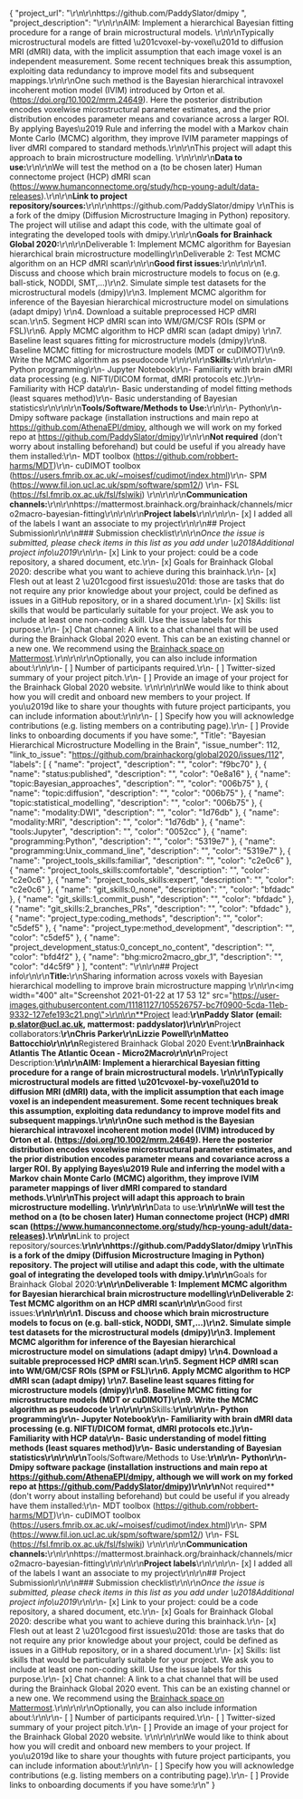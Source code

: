 {
  "project_url": "\r\n\r\nhttps://github.com/PaddySlator/dmipy ",
  "project_description": "\r\n\r\nAIM: Implement a hierarchical Bayesian fitting procedure for a range of brain microstructural models. \r\n\r\nTypically microstructural models are fitted \u201cvoxel-by-voxel\u201d to diffusion MRI (dMRI) data, with the implicit assumption that each image voxel is an independent measurement. Some recent techniques break this assumption, exploiting data redundancy to improve model fits and subsequent mappings.\r\n\r\nOne such method is the Bayesian hierarchical intravoxel incoherent motion model (IVIM) introduced by Orton et al. (https://doi.org/10.1002/mrm.24649). Here the posterior distribution encodes voxelwise microstructural parameter estimates, and the prior distribution encodes parameter means and covariance across a larger ROI. By applying Bayes\u2019 Rule and inferring the model with a Markov chain Monte Carlo (MCMC) algorithm, they improve IVIM parameter mappings of liver dMRI compared to standard methods.\r\n\r\nThis project will adapt this approach to brain microstructure modelling. \r\n\r\n\r\n**Data to use:**\r\n\r\nWe will test the method on a (to be chosen later) Human connectome project (HCP) dMRI scan (https://www.humanconnectome.org/study/hcp-young-adult/data-releases).\r\n\r\n**Link to project repository/sources:**\r\n\r\nhttps://github.com/PaddySlator/dmipy \r\nThis is a fork of the dmipy (Diffusion Microstructure Imaging in Python) repository. The project will utilise and adapt this code, with the ultimate goal of integrating the developed tools with dmipy.\r\n\r\n**Goals for Brainhack Global 2020:**\r\n\r\nDeliverable 1: Implement MCMC algorithm for Bayesian hierarchical brain microstructure modelling\r\nDeliverable 2: Test MCMC algorithm on an HCP dMRI scan\r\n\r\n**Good first issues:**\r\n\r\n\r\n1. Discuss and choose which brain microstructure models to focus on (e.g. ball-stick, NODDI, SMT,...)\r\n2. Simulate simple test datasets for the microstructural models (dmipy)\r\n3. Implement MCMC algorithm for inference of the Bayesian hierarchical microstructure model on simulations (adapt dmipy) \r\n4. Download a suitable preprocessed HCP dMRI scan.\r\n5. Segment HCP dMRI scan into WM/GM/CSF ROIs (SPM or FSL)\r\n6. Apply MCMC algorithm to HCP dMRI scan (adapt dmipy) \r\n7. Baseline least squares fitting for microstructure models (dmipy)\r\n8. Baseline MCMC fitting for microstructure models (MDT or cuDIMOT)\r\n9. Write the MCMC algorithm as pseudocode \r\n\r\n\r\n**Skills:**\r\n\r\n\r\n- Python programming\r\n- Jupyter Notebook\r\n- Familiarity with brain dMRI data processing (e.g. NIFTI/DICOM format, dMRI protocols etc.)\r\n- Familiarity with HCP data\r\n- Basic understanding of model fitting methods (least squares method)\r\n- Basic understanding of Bayesian statistics\r\n\r\n\r\n**Tools/Software/Methods to Use:**\r\n\r\n- Python\r\n- Dmipy software package (installation instructions and main repo at https://github.com/AthenaEPI/dmipy, although we will work on my forked repo at https://github.com/PaddySlator/dmipy)\r\n\r\n**Not required** (don't worry about installing beforehand) but could be useful if you already have them installed:\r\n- MDT toolbox (https://github.com/robbert-harms/MDT)\r\n- cuDIMOT toolbox (https://users.fmrib.ox.ac.uk/~moisesf/cudimot/index.html)\r\n- SPM (https://www.fil.ion.ucl.ac.uk/spm/software/spm12/) \r\n- FSL (https://fsl.fmrib.ox.ac.uk/fsl/fslwiki) \r\n\r\n\r\n**Communication channels:**\r\n\r\nhttps://mattermost.brainhack.org/brainhack/channels/micro2macro-bayesian-fitting\r\n\r\n\r\n**Project labels**\r\n<!-- Please prepend a hashtag (#) to all of the labels that fit your project, then tick the box below to state you did so (either by adding an 'x' between square brackets or by ticking it after submission). Please make sure that you stick by the labels listed for each topic below, rather than adding any new one, for further actions to work properly on the issue labels.\r\n\r\nE.g. my project is about the modulatory effect of salmon mousse on British supper survival\r\nIn the following list:\r\n```\r\nmeal:\r\nbrunch, supper\r\ntype:\r\nmousse, salmon, squid\r\n```\r\nI'm going to hashtag all of the labels I need my project to be indexed in:\r\n```\r\nmeal:\r\nbrunch, #supper\r\ntype:\r\n#mousse, #salmon, squid\r\n```\r\n\r\nNow the real list (please indicate all of the labels you'd like to add to your project):\r\n\r\n- Type of project:\r\n#coding_methods, data_management, documentation, #method_development,\r\npipeline_development, tutorial_recording, visualization\r\n\r\n- Project development status:\r\n#0_concept_no_content, 1_basic structure, 2_releases_existing\r\n\r\n- Topic of the projet:\r\n#Bayesian_approaches, causality, connectome, data_visualisation, deep_learning,\r\n#diffusion, diversity_inclusivity_equality, EEG_EventRelatedResponseModelling,\r\nEEG_source_modelling, Granger_causality, hypothesis_testing, ICA, information_theory,\r\nmachine_learning, MR_methodologies, neural_decoding, neural_encoding, neural_networks,\r\nPCA, physiology, reinforcement_learning, reproducible_scientific_methods, single_neuron_models,\r\n#statistical_modelling, systems_neuroscience, tractography\r\n\r\n- Tools used in the project:\r\nAFNI, ANTs, BIDS, Brainstorm, CPAC, Datalad, DIPY, FieldTrip, fMRIPrep, Freesurfer,\r\nFSL, #Jupyter, MNE, MRtrix, Nipype, NWB, SPM\r\n\r\n- Tools skill level required to enter the project (more than one possible):\r\n#comfortable, #expert, #familiar, no_skills_required\r\n\r\n- Programming language used in the project:\r\nno_programming_involved, C++, containerization, documentation, Java, Julia, Matlab,\r\n#Python, R, shell_scripting, #Unix_command_line, Web, workflows\r\n\r\n- Modalities involved in the project (if any):\r\nbehavioral, #DWI, ECG, ECOG, EEG, eye_tracking, fMRI, fNIRS, MEG, #MRI, PET, TDCS, TMS\r\n\r\n- Git skills reuired to enter the project (more than one possible):\r\n#0_no_git_skills, #1_commit_push, #2_branches_PRs, 3_continuous_integration\r\n-->\r\n\r\n- [x] I added all of the labels I want an associate to my project\r\n\r\n## Project Submission\r\n\r\n### Submission checklist\r\n\r\n*Once the issue is submitted, please check items in this list as you add under \u2018Additional project info\u2019*\r\n\r\n- [x] Link to your project: could be a code repository, a shared document, etc.\r\n- [x] Goals for Brainhack Global 2020: describe what you want to achieve during this brainhack.\r\n- [x] Flesh out at least 2 \u201cgood first issues\u201d: those are tasks that do not require any prior knowledge about your project, could be defined as issues in a GitHub repository, or in a shared document.\r\n- [x] Skills: list skills that would be particularly suitable for your project. We ask you to include at least one non-coding skill. Use the issue labels for this purpose.\r\n- [x] Chat channel: A link to a chat channel that will be used during the Brainhack Global 2020 event. This can be an existing channel or a new one. We recommend using the [Brainhack space on Mattermost](https://mattermost.brainhack.org/).\r\n<!-- [ ] Video channel: A link to a video channel that will be used during the Brainhack Global 2020 Brainhack. This can be an existing channel or a new one. For instance a [Jitsi meet room](https://meet.jit.si/). **Please, do not make the video channel public in here**: post a message in your chat channel and pin it so that it remains private, you do not get undesired content, and contributors can still have access to it..-->\r\n\r\nOptionally, you can also include information about:\r\n\r\n- [ ] Number of participants required.\r\n- [ ] Twitter-sized summary of your project pitch.\r\n- [ ] Provide an image of your project for the Brainhack Global 2020 website. \r\n<!-- You can put an image anywhere in this issue and it will be used to build your project page on the website. -->\r\n\r\nWe would like to think about how you will credit and onboard new members to your project. If you\u2019d like to share your thoughts with future project participants, you can include information about:\r\n\r\n- [ ] Specify how you will acknowledge contributions (e.g. listing members on a contributing page).\r\n- [ ] Provide links to onboarding documents if you have some:",
  "Title": "Bayesian Hierarchical Microstructure Modelling in the Brain",
  "issue_number": 112,
  "link_to_issue": "https://github.com/brainhackorg/global2020/issues/112",
  "labels": [
    {
      "name": "project",
      "description": "",
      "color": "f9bc70"
    },
    {
      "name": "status:published",
      "description": "",
      "color": "0e8a16"
    },
    {
      "name": "topic:Bayesian_approaches",
      "description": "",
      "color": "006b75"
    },
    {
      "name": "topic:diffusion",
      "description": "",
      "color": "006b75"
    },
    {
      "name": "topic:statistical_modelling",
      "description": "",
      "color": "006b75"
    },
    {
      "name": "modality:DWI",
      "description": "",
      "color": "1d76db"
    },
    {
      "name": "modality:MRI",
      "description": "",
      "color": "1d76db"
    },
    {
      "name": "tools:Jupyter",
      "description": "",
      "color": "0052cc"
    },
    {
      "name": "programming:Python",
      "description": "",
      "color": "5319e7"
    },
    {
      "name": "programming:Unix_command_line",
      "description": "",
      "color": "5319e7"
    },
    {
      "name": "project_tools_skills:familiar",
      "description": "",
      "color": "c2e0c6"
    },
    {
      "name": "project_tools_skills:comfortable",
      "description": "",
      "color": "c2e0c6"
    },
    {
      "name": "project_tools_skills:expert",
      "description": "",
      "color": "c2e0c6"
    },
    {
      "name": "git_skills:0_none",
      "description": "",
      "color": "bfdadc"
    },
    {
      "name": "git_skills:1_commit_push",
      "description": "",
      "color": "bfdadc"
    },
    {
      "name": "git_skills:2_branches_PRs",
      "description": "",
      "color": "bfdadc"
    },
    {
      "name": "project_type:coding_methods",
      "description": "",
      "color": "c5def5"
    },
    {
      "name": "project_type:method_development",
      "description": "",
      "color": "c5def5"
    },
    {
      "name": "project_development_status:0_concept_no_content",
      "description": "",
      "color": "bfd4f2"
    },
    {
      "name": "bhg:micro2macro_gbr_1",
      "description": "",
      "color": "d4c5f9"
    }
  ],
  "content": "<!-- Guidelines\r\n\r\nWe are very excited to meet you at Brainhack Global 2020 \ud83c\udf89. To submit a project, you need to be an attendee to one of the Brainhack Global 2020 events listed on the [Brainhack Global 2020 webpage](https://brainhack.org/global2020/events/). Please, register for the event that is most suitable to your location, time zone, interest, and/or project prior to submitting one. Thank you!\r\n\r\nWe have prepared a checklist to help with your project submission. Here is how to proceed:\r\n\r\nBefore filling in any part please check items in the checklist below as you go through them.\r\nOnce you are done (at least all 'required' items must be provided), please delete the \"Guidelines\" section, submit your issue and add a comment saying 'Hi @Brainhack-Global/project-monitors: my project is ready!'\r\nThank you!\r\n\r\nAfter the issue is submitted, we will assign a 'project monitor' from the event location that you are registered with to review your submission. Once the submission is approved by the 'project monitor', they will add the label 'Project is ready' and it will appear on [Brainhack Global 2020 Projects](https://brainhack.org/global2020/projects) page with a separate project dedicated webpage. \r\n\r\nNote that you can always update your issue which will also change your page on the website accordingly.\r\n\r\nIf at any time you need help from us or anything is unclear, please add a comment and ping your project monitor. Our team is here to help! -->\r\n\r\n## Project info\r\n\r\n**Title:**\r\nSharing information across voxels with Bayesian hierarchical modelling to improve brain microstructure mapping \r\n\r\n<img width=\"400\" alt=\"Screenshot 2021-01-22 at 17 53 12\" src=\"https://user-images.githubusercontent.com/11181127/105526757-bc7f0900-5cda-11eb-9332-127efe193c21.png\">\r\n\r\n**Project lead:**\r\nPaddy Slator (email: p.slator@ucl.ac.uk, mattermost: paddyslator)\r\n\r\n**Project collaborators:**\r\nChris Parker\r\nLizzie Powell\r\nMatteo Battocchio\r\n\r\n**Registered Brainhack Global 2020 Event:**\r\nBrainhack Atlantis The Atlantic Ocean - Micro2Macro\r\n\r\n**Project Description:**\r\n\r\nAIM: Implement a hierarchical Bayesian fitting procedure for a range of brain microstructural models. \r\n\r\nTypically microstructural models are fitted \u201cvoxel-by-voxel\u201d to diffusion MRI (dMRI) data, with the implicit assumption that each image voxel is an independent measurement. Some recent techniques break this assumption, exploiting data redundancy to improve model fits and subsequent mappings.\r\n\r\nOne such method is the Bayesian hierarchical intravoxel incoherent motion model (IVIM) introduced by Orton et al. (https://doi.org/10.1002/mrm.24649). Here the posterior distribution encodes voxelwise microstructural parameter estimates, and the prior distribution encodes parameter means and covariance across a larger ROI. By applying Bayes\u2019 Rule and inferring the model with a Markov chain Monte Carlo (MCMC) algorithm, they improve IVIM parameter mappings of liver dMRI compared to standard methods.\r\n\r\nThis project will adapt this approach to brain microstructure modelling. \r\n\r\n\r\n**Data to use:**\r\n\r\nWe will test the method on a (to be chosen later) Human connectome project (HCP) dMRI scan (https://www.humanconnectome.org/study/hcp-young-adult/data-releases).\r\n\r\n**Link to project repository/sources:**\r\n\r\nhttps://github.com/PaddySlator/dmipy \r\nThis is a fork of the dmipy (Diffusion Microstructure Imaging in Python) repository. The project will utilise and adapt this code, with the ultimate goal of integrating the developed tools with dmipy.\r\n\r\n**Goals for Brainhack Global 2020:**\r\n\r\nDeliverable 1: Implement MCMC algorithm for Bayesian hierarchical brain microstructure modelling\r\nDeliverable 2: Test MCMC algorithm on an HCP dMRI scan\r\n\r\n**Good first issues:**\r\n\r\n\r\n1. Discuss and choose which brain microstructure models to focus on (e.g. ball-stick, NODDI, SMT,...)\r\n2. Simulate simple test datasets for the microstructural models (dmipy)\r\n3. Implement MCMC algorithm for inference of the Bayesian hierarchical microstructure model on simulations (adapt dmipy) \r\n4. Download a suitable preprocessed HCP dMRI scan.\r\n5. Segment HCP dMRI scan into WM/GM/CSF ROIs (SPM or FSL)\r\n6. Apply MCMC algorithm to HCP dMRI scan (adapt dmipy) \r\n7. Baseline least squares fitting for microstructure models (dmipy)\r\n8. Baseline MCMC fitting for microstructure models (MDT or cuDIMOT)\r\n9. Write the MCMC algorithm as pseudocode \r\n\r\n\r\n**Skills:**\r\n\r\n\r\n- Python programming\r\n- Jupyter Notebook\r\n- Familiarity with brain dMRI data processing (e.g. NIFTI/DICOM format, dMRI protocols etc.)\r\n- Familiarity with HCP data\r\n- Basic understanding of model fitting methods (least squares method)\r\n- Basic understanding of Bayesian statistics\r\n\r\n\r\n**Tools/Software/Methods to Use:**\r\n\r\n- Python\r\n- Dmipy software package (installation instructions and main repo at https://github.com/AthenaEPI/dmipy, although we will work on my forked repo at https://github.com/PaddySlator/dmipy)\r\n\r\n**Not required** (don't worry about installing beforehand) but could be useful if you already have them installed:\r\n- MDT toolbox (https://github.com/robbert-harms/MDT)\r\n- cuDIMOT toolbox (https://users.fmrib.ox.ac.uk/~moisesf/cudimot/index.html)\r\n- SPM (https://www.fil.ion.ucl.ac.uk/spm/software/spm12/) \r\n- FSL (https://fsl.fmrib.ox.ac.uk/fsl/fslwiki) \r\n\r\n\r\n**Communication channels:**\r\n\r\nhttps://mattermost.brainhack.org/brainhack/channels/micro2macro-bayesian-fitting\r\n\r\n\r\n**Project labels**\r\n<!-- Please prepend a hashtag (#) to all of the labels that fit your project, then tick the box below to state you did so (either by adding an 'x' between square brackets or by ticking it after submission). Please make sure that you stick by the labels listed for each topic below, rather than adding any new one, for further actions to work properly on the issue labels.\r\n\r\nE.g. my project is about the modulatory effect of salmon mousse on British supper survival\r\nIn the following list:\r\n```\r\nmeal:\r\nbrunch, supper\r\ntype:\r\nmousse, salmon, squid\r\n```\r\nI'm going to hashtag all of the labels I need my project to be indexed in:\r\n```\r\nmeal:\r\nbrunch, #supper\r\ntype:\r\n#mousse, #salmon, squid\r\n```\r\n\r\nNow the real list (please indicate all of the labels you'd like to add to your project):\r\n\r\n- Type of project:\r\n#coding_methods, data_management, documentation, #method_development,\r\npipeline_development, tutorial_recording, visualization\r\n\r\n- Project development status:\r\n#0_concept_no_content, 1_basic structure, 2_releases_existing\r\n\r\n- Topic of the projet:\r\n#Bayesian_approaches, causality, connectome, data_visualisation, deep_learning,\r\n#diffusion, diversity_inclusivity_equality, EEG_EventRelatedResponseModelling,\r\nEEG_source_modelling, Granger_causality, hypothesis_testing, ICA, information_theory,\r\nmachine_learning, MR_methodologies, neural_decoding, neural_encoding, neural_networks,\r\nPCA, physiology, reinforcement_learning, reproducible_scientific_methods, single_neuron_models,\r\n#statistical_modelling, systems_neuroscience, tractography\r\n\r\n- Tools used in the project:\r\nAFNI, ANTs, BIDS, Brainstorm, CPAC, Datalad, DIPY, FieldTrip, fMRIPrep, Freesurfer,\r\nFSL, #Jupyter, MNE, MRtrix, Nipype, NWB, SPM\r\n\r\n- Tools skill level required to enter the project (more than one possible):\r\n#comfortable, #expert, #familiar, no_skills_required\r\n\r\n- Programming language used in the project:\r\nno_programming_involved, C++, containerization, documentation, Java, Julia, Matlab,\r\n#Python, R, shell_scripting, #Unix_command_line, Web, workflows\r\n\r\n- Modalities involved in the project (if any):\r\nbehavioral, #DWI, ECG, ECOG, EEG, eye_tracking, fMRI, fNIRS, MEG, #MRI, PET, TDCS, TMS\r\n\r\n- Git skills reuired to enter the project (more than one possible):\r\n#0_no_git_skills, #1_commit_push, #2_branches_PRs, 3_continuous_integration\r\n-->\r\n\r\n- [x] I added all of the labels I want an associate to my project\r\n\r\n## Project Submission\r\n\r\n### Submission checklist\r\n\r\n*Once the issue is submitted, please check items in this list as you add under \u2018Additional project info\u2019*\r\n\r\n- [x] Link to your project: could be a code repository, a shared document, etc.\r\n- [x] Goals for Brainhack Global 2020: describe what you want to achieve during this brainhack.\r\n- [x] Flesh out at least 2 \u201cgood first issues\u201d: those are tasks that do not require any prior knowledge about your project, could be defined as issues in a GitHub repository, or in a shared document.\r\n- [x] Skills: list skills that would be particularly suitable for your project. We ask you to include at least one non-coding skill. Use the issue labels for this purpose.\r\n- [x] Chat channel: A link to a chat channel that will be used during the Brainhack Global 2020 event. This can be an existing channel or a new one. We recommend using the [Brainhack space on Mattermost](https://mattermost.brainhack.org/).\r\n<!-- [ ] Video channel: A link to a video channel that will be used during the Brainhack Global 2020 Brainhack. This can be an existing channel or a new one. For instance a [Jitsi meet room](https://meet.jit.si/). **Please, do not make the video channel public in here**: post a message in your chat channel and pin it so that it remains private, you do not get undesired content, and contributors can still have access to it..-->\r\n\r\nOptionally, you can also include information about:\r\n\r\n- [ ] Number of participants required.\r\n- [ ] Twitter-sized summary of your project pitch.\r\n- [ ] Provide an image of your project for the Brainhack Global 2020 website. \r\n<!-- You can put an image anywhere in this issue and it will be used to build your project page on the website. -->\r\n\r\nWe would like to think about how you will credit and onboard new members to your project. If you\u2019d like to share your thoughts with future project participants, you can include information about:\r\n\r\n- [ ] Specify how you will acknowledge contributions (e.g. listing members on a contributing page).\r\n- [ ] Provide links to onboarding documents if you have some:\r\n"
}